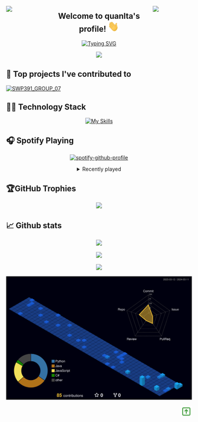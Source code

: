 <img align="left" src="https://user-images.githubusercontent.com/65187002/144930161-2f783401-8d27-4fdf-a2f7-cc0ba32f1f1f.gif" width="21%" style="display:inline;"><img align="right" src="https://user-images.githubusercontent.com/65187002/144930161-2f783401-8d27-4fdf-a2f7-cc0ba32f1f1f.gif" width="21%" style="display:inline;">

<div id="top"></div>
<h2 align="center">
  Welcome to quanlta's profile!
  <img src="https://raw.githubusercontent.com/quanlta/quanlta/master/icons/wave.gif" width="30" height="30">
</h2>
<div align="center">

[![Typing SVG](https://readme-typing-svg.herokuapp.com?font=Work+Sans&size=24&duration=2500&color=007bff&center=true&vCenter=true&width=500&lines=Software+Engineer;Developer+Internship;SAP+ERP)](https://git.io/typing-svg)
  
![](https://komarev.com/ghpvc/?username=quanlta&color=007bff&label=Profile+Views&style=for-the-badge)
 
</div>

<!-- ## 📘 My top open source projects -->

<!-- Repo info cards - https://github.com/anuraghazra/github-readme-stats -->
<!-- Small repo cards (fork) - https://github.com/DenverCoder1/github-readme-stats -->

<!-- <p align="center">

<a href="https://github.com/HybridNetworks/BlackListBox">
<picture>
  <source media="(prefers-color-scheme: dark)" srcset="https://denvercoder1-github-readme-stats.vercel.app/api/pin/?username=HybridNetworks&repo=BlackListBox&theme=react&bg_color=00000f&title_color=007bff&icon_color=F8D866&hide_border=true&show_icons=false">
  <img width="272" height="135" alt="BlackListBox" src="https://denvercoder1-github-readme-stats.vercel.app/api/pin/?username=HybridNetworks&repo=BlackListBox&theme=react&bg_color=f6f8fa&title_color=007bff&icon_color=F8D866&hide_border=true&show_icons=false&text_color=000000">
</picture>
</a>

<a href="https://github.com/HybridNetworks/whatsapp-cidr">
<picture>
  <source media="(prefers-color-scheme: dark)" srcset="https://denvercoder1-github-readme-stats.vercel.app/api/pin/?username=HybridNetworks&repo=whatsapp-cidr&hide_border=true&bg_color=00000f&title_color=007bff&icon_color=F8D866&theme=react&show_icons=false">
  <img width="272" height="135" alt="whatsapp-cidr" src="https://denvercoder1-github-readme-stats.vercel.app/api/pin/?username=HybridNetworks&repo=whatsapp-cidr&theme=react&bg_color=f6f8fa&title_color=007bff&icon_color=F8D866&hide_border=true&show_icons=false&text_color=000000">
</picture>
</a>

<a href="https://github.com/danielcshn/nextproxy">
<picture>
  <source media="(prefers-color-scheme: dark)" srcset="https://denvercoder1-github-readme-stats.vercel.app/api/pin/?username=danielcshn&repo=nextproxy&hide_border=true&bg_color=00000f&title_color=007bff&icon_color=F8D866&theme=react&show_icons=false">
  <img width="272" height="135" alt="nextproxy" src="https://denvercoder1-github-readme-stats.vercel.app/api/pin/?username=danielcshn&repo=nextproxy&theme=react&bg_color=f6f8fa&title_color=007bff&icon_color=F8D866&hide_border=true&show_icons=false&text_color=000000">
</picture>
</a>

<a href="https://github.com/danielcshn/autoipchanger">
<picture>
  <source media="(prefers-color-scheme: dark)" srcset="https://denvercoder1-github-readme-stats.vercel.app/api/pin/?username=danielcshn&repo=autoipchanger&hide_border=true&bg_color=00000f&title_color=007bff&icon_color=F8D866&theme=react&show_icons=false">
  <img width="272" height="135" alt="autoipchanger" src="https://denvercoder1-github-readme-stats.vercel.app/api/pin/?username=danielcshn&repo=autoipchanger&theme=react&bg_color=f6f8fa&title_color=007bff&icon_color=F8D866&hide_border=true&show_icons=false&text_color=000000">
</picture>
</a>

<a href="https://github.com/danielcshn/dude-install.sh">
<picture>
  <source media="(prefers-color-scheme: dark)" srcset="https://denvercoder1-github-readme-stats.vercel.app/api/pin/?username=danielcshn&repo=dude-install.sh&hide_border=true&bg_color=00000f&title_color=007bff&icon_color=F8D866&theme=react&show_icons=false">
  <img width="272" height="135" alt="dude-install.sh" src="https://denvercoder1-github-readme-stats.vercel.app/api/pin/?username=danielcshn&repo=dude-install.sh&theme=react&bg_color=f6f8fa&title_color=007bff&icon_color=F8D866&hide_border=true&show_icons=false&text_color=000000">
</picture>
</a>

<a href="https://github.com/danielcshn/wpa-colab">
<picture>
  <source media="(prefers-color-scheme: dark)" srcset="https://denvercoder1-github-readme-stats.vercel.app/api/pin/?username=danielcshn&repo=wpa-colab&hide_border=true&bg_color=00000f&title_color=007bff&icon_color=F8D866&theme=react&show_icons=false">
  <img width="272" height="135" alt="wpa-colab" src="https://denvercoder1-github-readme-stats.vercel.app/api/pin/?username=danielcshn&repo=wpa-colab&theme=react&bg_color=f6f8fa&title_color=007bff&icon_color=F8D866&hide_border=true&show_icons=false&text_color=000000">
</picture>
</a>

</p>

<p align="left">
  <a href="https://github.com/danielcshn?tab=repositories&sort=stargazers"><img alt="All Repositories" title="All Repositories" src="https://custom-icon-badges.herokuapp.com/badge/-All%20Repos-2962FF?style=for-the-badge&logoColor=white&logo=repo"/></a>
</p> -->

## 📕 Top projects I've contributed to

<!-- Repo info cards - https://github.com/anuraghazra/github-readme-stats -->
<!-- Small repo cards (fork) - https://github.com/DenverCoder1/github-readme-stats -->

<a href="https://github.com/constance210/SWP391_GROUP_07">
<picture>
  <source media="(prefers-color-scheme: dark)" srcset="https://denvercoder1-github-readme-stats.vercel.app/api/pin/?username=constance210&repo=SWP391_GROUP_07&theme=react&bg_color=00000f&title_color=007bff&icon_color=F8D866&hide_border=true&show_icons=false">
  <img width="272" height="135" alt="SWP391_GROUP_07" src="https://denvercoder1-github-readme-stats.vercel.app/api/pin/?username=constance210&repo=SWP391_GROUP_07&theme=react&bg_color=f6f8fa&title_color=007bff&icon_color=F8D866&hide_border=true&show_icons=false&text_color=000000">
</picture>
</a>

<!-- <p align="center">

<a href="https://github.com/rustdesk/rustdesk">
<picture>
  <source media="(prefers-color-scheme: dark)" srcset="https://denvercoder1-github-readme-stats.vercel.app/api/pin/?username=rustdesk&repo=rustdesk&theme=react&bg_color=00000f&title_color=007bff&icon_color=F8D866&hide_border=true&show_icons=false">
  <img width="272" height="135" alt="rustdesk" src="https://denvercoder1-github-readme-stats.vercel.app/api/pin/?username=rustdesk&repo=rustdesk&theme=react&bg_color=f6f8fa&title_color=007bff&icon_color=F8D866&hide_border=true&show_icons=false&text_color=000000">
</picture>
</a>

<a href="https://github.com/hellzerg/optimizer">
<picture>
  <source media="(prefers-color-scheme: dark)" srcset="https://denvercoder1-github-readme-stats.vercel.app/api/pin/?username=hellzerg&repo=optimizer&theme=react&bg_color=00000f&title_color=007bff&icon_color=F8D866&hide_border=true&show_icons=false">
  <img width="272" height="135" alt="optimizer" src="https://denvercoder1-github-readme-stats.vercel.app/api/pin/?username=hellzerg&repo=optimizer&theme=react&bg_color=f6f8fa&title_color=007bff&icon_color=F8D866&hide_border=true&show_icons=false&text_color=000000">
</picture>
</a>

<a href="https://github.com/microsoft/routeros-scanner">
<picture>
  <source media="(prefers-color-scheme: dark)" srcset="https://denvercoder1-github-readme-stats.vercel.app/api/pin/?username=microsoft&repo=routeros-scanner&theme=react&bg_color=00000f&title_color=007bff&icon_color=F8D866&hide_border=true&show_icons=false">
  <img width="272" height="135" alt="routeros-scanner" src="https://denvercoder1-github-readme-stats.vercel.app/api/pin/?username=microsoft&repo=routeros-scanner&theme=react&bg_color=f6f8fa&title_color=007bff&icon_color=F8D866&hide_border=true&show_icons=false&text_color=000000">
</picture>
</a>

<a href="https://github.com/tandpfun/skill-icons">
<picture>
  <source media="(prefers-color-scheme: dark)" srcset="https://denvercoder1-github-readme-stats.vercel.app/api/pin/?username=tandpfun&repo=skill-icons&theme=react&bg_color=00000f&title_color=007bff&icon_color=F8D866&hide_border=true&show_icons=false">
  <img width="272" height="135" alt="skill-icons" src="https://denvercoder1-github-readme-stats.vercel.app/api/pin/?username=tandpfun&repo=skill-icons&theme=react&bg_color=f6f8fa&title_color=007bff&icon_color=F8D866&hide_border=true&show_icons=false&text_color=000000">
</picture>
</a>

<a href="https://github.com/yoshi389111/github-profile-3d-contrib">
<picture>
  <source media="(prefers-color-scheme: dark)" srcset="https://denvercoder1-github-readme-stats.vercel.app/api/pin/?username=yoshi389111&repo=github-profile-3d-contrib&theme=react&bg_color=00000f&title_color=007bff&icon_color=F8D866&hide_border=true&show_icons=false">
  <img width="272" height="135" alt="GitHub Profile 3D Contrib." src="https://denvercoder1-github-readme-stats.vercel.app/api/pin/?username=yoshi389111&repo=github-profile-3d-contrib&theme=react&bg_color=f6f8fa&title_color=007bff&icon_color=F8D866&hide_border=true&show_icons=false&text_color=000000">
</picture>
</a>

<a href="https://github.com/HybridNetworks/MimosaDiscoveryTool">
<picture>
  <source media="(prefers-color-scheme: dark)" srcset="https://denvercoder1-github-readme-stats.vercel.app/api/pin/?username=HybridNetworks&repo=MimosaDiscoveryTool&theme=react&bg_color=00000f&title_color=007bff&icon_color=F8D866&hide_border=true&show_icons=false">
  <img width="272" height="135" alt="Device Discovery Tool for Mimosa by Airspan Devices." src="https://denvercoder1-github-readme-stats.vercel.app/api/pin/?username=HybridNetworks&repo=MimosaDiscoveryTool&theme=react&bg_color=f6f8fa&title_color=007bff&icon_color=F8D866&hide_border=true&show_icons=false&text_color=000000">
</picture>
</a>

</p>

<p align="left">
  <a href="https://github.com/danielcshn?tab=repositories&q=&type=fork&language=&sort=stargazers"><img alt="All Repositories" title="All Repositories" src="https://custom-icon-badges.herokuapp.com/badge/-All%20Forks-2962FF?style=for-the-badge&logoColor=white&logo=fork"/></a>
</p> -->



## 👨‍💻 Technology Stack

<!-- https://github.com/tandpfun/skill-icons -->
<div align="center">

[![My Skills](https://skillicons.dev/icons?i=visualstudio,dotnet,java,html,css,js,mysql,git,github,docker,figma,vscode,postman,mysql,react,spring&theme=light&perline=10)](https://skillicons.dev)

</div>
  
<!-- <div align="left">
<a href="https://www.google.com/search?q=Visual+Basic+.NET"><img width="34px" height="34px" alt="Visual Basic .NET" src="https://cdn.jsdelivr.net/gh/devicons/devicon/icons/visualstudio/visualstudio-plain.svg" /></a>
<a href="https://www.google.com/search?q=Android+Studio"><img width="34px" height="34px" alt="Android Studio" src="https://developer.android.com/studio/images/studio-icon-preview.svg" /></a>
<a href="https://www.google.com/search?q=Swift+Mac"><img width="34px" height="34px" alt="Swift" src="https://cdn.jsdelivr.net/gh/devicons/devicon/icons/swift/swift-original.svg" /></a>
<a href="https://www.google.com/search?q=Firebase"><img width="34px" height="34px" alt="Firebase" src="https://cdn.jsdelivr.net/gh/devicons/devicon/icons/firebase/firebase-plain.svg" /></a>
<a href="https://www.google.com/search?q=Git"><img width="34px" height="34px" alt="Git" src="https://cdn.jsdelivr.net/gh/devicons/devicon/icons/git/git-original.svg" /></a>
<a href="https://www.google.com/search?q=Terminal+Linux"><img width="34px" height="34px" alt="Terminal" src="https://raw.githubusercontent.com/github/explore/80688e429a7d4ef2fca1e82350fe8e3517d3494d/topics/terminal/terminal.png" /></a>
<a href="https://www.google.com/search?q=Java"><img width="34px" height="34px" alt="Java" src="https://cdn.jsdelivr.net/gh/devicons/devicon/icons/java/java-original.svg" /></a>
<a href="https://www.google.com/search?q=HTML5"><img width="34px" height="34px" alt="HTML5" src="https://cdn.jsdelivr.net/gh/devicons/devicon/icons/html5/html5-original.svg" /></a>
<a href="https://www.google.com/search?q=CCS3"><img width="34px" height="34px" alt="CSS3" src="https://cdn.jsdelivr.net/gh/devicons/devicon/icons/css3/css3-original.svg" /></a>
<a href="https://www.google.com/search?q=JavaScript"><img width="34px" height="34px" alt="Javascript" src="https://cdn.jsdelivr.net/gh/devicons/devicon/icons/javascript/javascript-original.svg" /></a>
<a href="https://www.google.com/search?q=PHP"><img width="34px" height="34px" alt="PHP" src="https://cdn.jsdelivr.net/gh/devicons/devicon/icons/php/php-plain.svg" /></a>
<a href="https://www.google.com/search?q=Bootstrap"><img width="34px" height="34px" alt="Bootstrap" src="https://cdn.jsdelivr.net/gh/devicons/devicon/icons/bootstrap/bootstrap-plain.svg" /></a>
<a href="https://www.google.com/search?q=My+SQL"><img width="34px" height="34px" alt="MySQL" src="https://cdn.jsdelivr.net/gh/devicons/devicon/icons/mysql/mysql-original.svg" /></a>
<a href="https://www.google.com/search?q=Arduino"><img width="34px" height="34px" alt="Arduino" src="https://cdn.jsdelivr.net/gh/devicons/devicon/icons/arduino/arduino-original.svg" /></a>
<a href="https://www.google.com/search?q=Raspberry-Pi"><img width="34px" height="34px" alt="Raspberry Pi" src="https://cdn.jsdelivr.net/gh/devicons/devicon/icons/raspberrypi/raspberrypi-original.svg" /></a>
<a href="https://www.google.com/search?q=Perl"><img width="34px" height="34px" alt="Perl" src="https://cdn.jsdelivr.net/gh/devicons/devicon/icons/perl/perl-original.svg" /></a>
<a href="https://www.google.com/search?q=Bash"><img width="34px" height="34px" alt="Bash" src="https://cdn.jsdelivr.net/gh/devicons/devicon/icons/bash/bash-original.svg" /></a>
<a href="https://www.google.com/search?q=Python"><img width="34px" height="34px" alt="Python" src="https://cdn.jsdelivr.net/gh/devicons/devicon/icons/python/python-original.svg" /></a>
</div> -->
 


## 🎧 Spotify Playing

<div align="center">

<!-- https://github.com/kittinan/spotify-github-profile -->
[![spotify-github-profile](https://spotify-github-profile.vercel.app/api/view?uid=31kowfrz2zyqarfjv63t4fl26o6y&cover_image=true&theme=novatorem&bar_color_cover=true)](https://spotify-github-profile.vercel.app/api/view?uid=31kowfrz2zyqarfjv63t4fl26o6y&redirect=true)
<details>
    <summary>Recently played</summary>
    <a href="https://open.spotify.com/user/31kowfrz2zyqarfjv63t4fl26o6y"><img src="https://spotify-recently-played-readme.vercel.app/api?user=31kowfrz2zyqarfjv63t4fl26o6y&unique=true&count=10" alt="Spotify recently played"></a>
</details>

</div>

## 🏆GitHub Trophies
<div align="center">
  
![](https://github-trophies.vercel.app/?username=quanlta&theme=radical&no-frame=false&no-bg=true&margin-w=4)

</div>

## 📈 Github stats
<div align="center">
  
![](https://github-readme-stats.vercel.app/api?username=quanlta&theme=radical&hide_border=false&include_all_commits=true&count_private=true)
  
![](https://github-readme-streak-stats.herokuapp.com/?user=quanlta&theme=radical&hide_border=false)
  
![](https://github-readme-stats.vercel.app/api/top-langs/?username=quanlta&theme=radical&hide_border=false&include_all_commits=true&count_private=true&layout=compact)

![](./profile-3d-contrib/profile-night-view.svg)
</div>
<!-- https://github.com/yoshi389111/github-profile-3d-contrib -->
<!-- <a href="https://github.com/yoshi389111/github-profile-3d-contrib">
<picture>
  <source media="(prefers-color-scheme: dark)" srcset="https://raw.githubusercontent.com/danielcshn/danielcshn/master/profile-3d-contrib/profile-night-view.svg">
  <img alt="quanlta's GitHub Profile 3D Contrib" src="https://raw.githubusercontent.com/danielcshn/danielcshn/master/profile-3d-contrib/profile-green.svg">
</picture>
</a> -->

<!-- https://github.com/ashutosh00710/github-readme-activity-graph 
<a href="https://github.com/ashutosh00710/github-readme-activity-graph">
<picture>
  <source media="(prefers-color-scheme: dark)" srcset="https://github-readme-activity-graph.vercel.app/graph/?username=quanlta&bg_color=00000f&color=007bff&line=fac539&point=FFFFFF&hide_border=true">
  <img alt="quanlta's Activity Graph" src="https://github-readme-activity-graph.vercel.app/graph/?username=quanlta&bg_color=ffffff&color=007bff&line=47a042&point=255322&hide_border=true">
</picture>
</a>
-->
<!-- Specify theme context for images in Markdown (Beta): https://github.blog/changelog/2022-05-19-specify-theme-context-for-images-in-markdown-beta/ -->
<!-- <p align="center">
  <br>
  <a href="https://github.blog/changelog/2022-05-19-specify-theme-context-for-images-in-markdown-beta/">
  <img alt="Dark/Light Readme Support!" title="Dark/Light Readme Support!" src="https://custom-icon-badges.demolab.com/badge/-Dark/Light%20Readme%20Support!-gold?style=for-the-badge&logo=repo-template&logoColor=black"/></a>
  <br>
</p> -->

<!-- Back to Top -->
<!-- Arrow Square Up SVG Vector
COLLECTION: Dazzle Line Icons
LICENSE: CC Attribution License
AUTHOR: Dazzle UI
URL: https://www.svgrepo.com/svg/533629/arrow-square-up
 -->
<p align="right">
<a href="#top">
<picture>
  <source media="(prefers-color-scheme: dark)" srcset="https://raw.githubusercontent.com/danielcshn/danielcshn/master/icons/arrow-square-up-fac539.svg">
  <img alt="back to top" width="30px" height="30px" src="https://raw.githubusercontent.com/danielcshn/danielcshn/master/icons/arrow-square-up-47a042.svg">
</picture>
</a>
</p>
